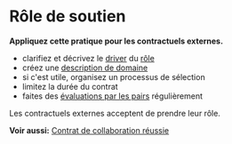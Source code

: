 # Rôle de soutien

<summary>
<strong>Appliquez cette pratique pour les contractuels externes.</strong>
</summary>

- clarifiez et décrivez le [driver](glossary:organizational-driver) du [rôle](section:role)
- créez une [description de domaine](section:clarify-and-develop-domains)
- si c'est utile, organisez un processus de sélection
- limitez la durée du contrat
- faites des [évaluations par les pairs](section:peer-review) régulièrement

Les contractuels externes acceptent de prendre leur rôle.

**Voir aussi:** [Contrat de collaboration réussie](section:contract-for-successful-collaboration)